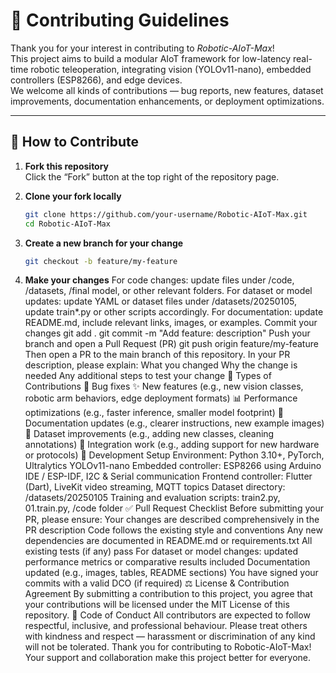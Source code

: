 # 🤝 Contributing Guidelines

Thank you for your interest in contributing to *Robotic-AIoT-Max*!  
This project aims to build a modular AIoT framework for low-latency real-time robotic teleoperation, integrating vision (YOLOv11-nano), embedded controllers (ESP8266), and edge devices.  
We welcome all kinds of contributions — bug reports, new features, dataset improvements, documentation enhancements, or deployment optimizations.

---

## 🧰 How to Contribute

1. **Fork this repository**  
   Click the “Fork” button at the top right of the repository page.

2. **Clone your fork locally**  
   ```bash
   git clone https://github.com/your-username/Robotic-AIoT-Max.git
   cd Robotic-AIoT-Max

3. **Create a new branch for your change**
   ```bash
   git checkout -b feature/my-feature

4. **Make your changes**
For code changes: update files under /code, /datasets, /final model, or other relevant folders.
For dataset or model updates: update YAML or dataset files under /datasets/20250105, update train*.py or other scripts accordingly.
For documentation: update README.md, include relevant links, images, or examples.
Commit your changes
git add .
git commit -m "Add feature: description"
Push your branch and open a Pull Request (PR)
git push origin feature/my-feature
Then open a PR to the main branch of this repository. In your PR description, please explain:
What you changed
Why the change is needed
Any additional steps to test your change
🧩 Types of Contributions
🐞 Bug fixes
✨ New features (e.g., new vision classes, robotic arm behaviors, edge deployment formats)
📊 Performance optimizations (e.g., faster inference, smaller model footprint)
🧾 Documentation updates (e.g., clearer instructions, new example images)
📁 Dataset improvements (e.g., adding new classes, cleaning annotations)
🔧 Integration work (e.g., adding support for new hardware or protocols)
🔧 Development Setup
Environment: Python 3.10+, PyTorch, Ultralytics YOLOv11-nano
Embedded controller: ESP8266 using Arduino IDE / ESP-IDF, I2C & Serial communication
Frontend controller: Flutter (Dart), LiveKit video streaming, MQTT topics
Dataset directory: /datasets/20250105
Training and evaluation scripts: train2.py, 01.train.py, /code folder
✅ Pull Request Checklist
Before submitting your PR, please ensure:
 Your changes are described comprehensively in the PR description
 Code follows the existing style and conventions
 Any new dependencies are documented in README.md or requirements.txt
 All existing tests (if any) pass
 For dataset or model changes: updated performance metrics or comparative results included
 Documentation updated (e.g., images, tables, README sections)
 You have signed your commits with a valid DCO (if required)
⚖️ License & Contribution Agreement
By submitting a contribution to this project, you agree that your contributions will be licensed under the MIT License of this repository.
🪪 Code of Conduct
All contributors are expected to follow respectful, inclusive, and professional behaviour.
Please treat others with kindness and respect — harassment or discrimination of any kind will not be tolerated.
Thank you for contributing to Robotic-AIoT-Max! Your support and collaboration make this project better for everyone.
